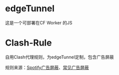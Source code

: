 # edgeTunnel
这是一个可部署在CF Worker 的JS

# Clash-Rule
自用Clash代理规则，为edgeTunnel定制，包含广告屏蔽

规则来源：[Spotify广告屏蔽](https://github.com/x0uid/SpotifyAdBlock)、[常见广告屏蔽](https://github.com/ACL4SSR/ACL4SSR/tree/master)